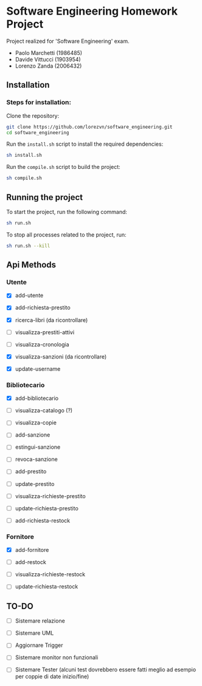 # Software Engineering Homework Project

Project realized for 'Software Engineering' exam.

- Paolo Marchetti (1986485)
- Davide Vittucci (1903954)
- Lorenzo Zanda (2006432)

## Installation
### Steps for installation:

Clone the repository:
```sh
git clone https://github.com/lorezvn/software_engineering.git
cd software_engineering
```

Run the `install.sh` script to install the required dependencies:
```sh
sh install.sh
```
Run the `compile.sh` script to build the project:
```sh
sh compile.sh
```

## Running the project

To start the project, run the following command:
```sh
sh run.sh
```

To stop all processes related to the project, run:
```sh
sh run.sh --kill
```

## Api Methods


### Utente
- [x] add-utente
- [x] add-richiesta-prestito 
- [x] ricerca-libri (da ricontrollare)
- [ ] visualizza-prestiti-attivi 
- [ ] visualizza-cronologia
- [x] visualizza-sanzioni (da ricontrollare)
- [x] update-username


### Bibliotecario
- [x] add-bibliotecario
- [ ] visualizza-catalogo (?)
- [ ] visualizza-copie
- [ ] add-sanzione
- [ ] estingui-sanzione
- [ ] revoca-sanzione
- [ ] add-prestito
- [ ] update-prestito
- [ ] visualizza-richieste-prestito
- [ ] update-richiesta-prestito
- [ ] add-richiesta-restock


### Fornitore
- [x] add-fornitore
- [ ] add-restock
- [ ] visualizza-richieste-restock
- [ ] update-richiesta-restock


## TO-DO
- [ ] Sistemare relazione
- [ ] Sistemare UML 
- [ ] Aggiornare Trigger
- [ ] Sistemare monitor non funzionali
- [ ] Sistemare Tester (alcuni test dovrebbero essere fatti meglio ad esempio per coppie di date inizio/fine)

